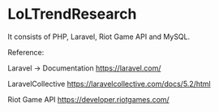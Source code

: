 # LoLTrendResearch
It consists of PHP, Laravel, Riot Game API and MySQL.


Reference:

Laravel -> Documentation
https://laravel.com/

LaravelCollective
https://laravelcollective.com/docs/5.2/html

Riot Game API
https://developer.riotgames.com/
